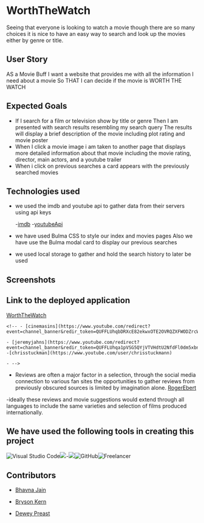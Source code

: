 # WorthTheWatch

 Seeing that everyone is looking to watch a movie though there are so many choices it is nice to have an easy way to search and look up the movies either by genre or title.
 
 ## User Story

AS a Movie Buff
I want a website that provides me with all the information I need about a movie
So THAT I can decide if the movie is WORTH THE WATCH
## Expected Goals

* If I search for a film or television show by title or genre 
Then I am presented with search results resembling my search query
The results will display a brief description of the movie including plot rating and movie poster
* When I click a movie image i am taken to another page that displays more detailed information about that movie including the movie rating, director, main actors, and a youtube trailer
* When i click on previous searches a card appears with the previously searched movies 

## Technologies used

* we used the imdb and youtube api to gather data from their servers using api keys

     -[imdb](https://imdb-api.com/api) 
     -[youtubeApi](https://developers.google.com/youtube/v3)

* we have used Bulma CSS to style our index and movies pages
 Also we have use the Bulma modal card to display our previous searches
 
* we used local storage to gather and hold the search history to later be used
     
## Screenshots


##  Link to the deployed application
[WorthTheWatch](https://kernbryson.github.io/WorthTheWatch/)


    <!-- - [cinemasins](https://www.youtube.com/redirect?event=channel_banner&redir_token=QUFFLUhqbDRXcE82ekwxOTE2OVRQZXFWODZrcW9YaHE2UXxBQ3Jtc0ttbTl0OXJJNWdmajNRNERhSUtJVW93RS0wLUI2YjJvMXVFaEk4UkduN0wtMDhjVThERk1GUGE0bmxZdTg5eGNGMGgwaUVtMjNvQkgybzZNclBEQmY4N2paUXJFU1kxMlVvT0d5NjNjNTFNcVBLQzRGVQ&q=http%3A%2F%2Fcinemasins.com)

    - [jeremyjahns](https://www.youtube.com/redirect?event=channel_banner&redir_token=QUFFLUhqa1pVSG5QYjVTVHdtU2NfdFl0dm5xbnRXdXhTQXxBQ3Jtc0tuV2xBSWRCQkExMms3YVZoaXVZb1YzM0VzTlZpb096ampIWUFlYWJqcEhkNW9yM0p2VnRpWXkwTk5aRzBWTE4teE8wajJPX2Z2RG16ZGRFRFRKZEZ0MXk5UmoxRWRDQzF4UTZhSnBQX0tIdS00NkJ2VQ&q=http%3A%2F%2Fwww.JeremyJahns.com)
    -[chrisstuckman](https://www.youtube.com/user/chrisstuckmann)

    - -->

- Reviews are often a major factor in a selection, through the social media connection to various fan sites the opportunities to gather reviews from previously obscured sources is limited by imagination alone.
[RogerEbert](https://www.rogerebert.com/)

-ideally these reviews and movie suggestions would extend through all languages to include the same varieties and selection of films produced internationally.



## We have used the following tools in creating this project

![Visual Studio Code](https://img.shields.io/badge/Visual%20Studio%20Code-0078d7.svg?style=for-the-badge&logo=visual-studio-code&logoColor=white)![](https://img.shields.io/badge/Code-JavaScript-informational?style=flat&logo=JavaScript&color=F7DF1E)-![](https://img.shields.io/badge/Code-HTML5-informational?style=flat&logo=HTML5&color=E34F26)![GitHub](https://img.shields.io/badge/github-%23121011.svg?style=for-the-badge&logo=github&logoColor=white)![Freelancer](https://img.shields.io/badge/Freelancer-29B2FE?style=for-the-badge&logo=Freelancer&logoColor=white)

## Contributors

* [Bhavna Jain](mailto:Bhavnaostwal@gmail.com)
    
* [Bryson Kern](mailto:kernbryson@yahoo.com)

* [Dewey Preast](mailto:Aestheticfoliage@outlook.com)